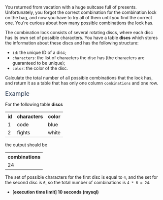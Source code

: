 <p>You returned from vacation with a huge suitcase full of presents. Unfortunately, you forgot the correct combination for the combination lock on the bag, and now you have to try all of them until you find the correct one. You're curious about how many possible combinations the lock has.</p>
<p>The combination lock consists of several rotating discs, where each disc has its own set of possible characters. You have a table <strong>discs</strong> which stores the information about these discs and has the following structure:</p>
<ul>
<li><code>id</code>: the unique ID of a disc;</li>
<li><code>characters</code>: the list of characters the disc has (the characters are guaranteed to be unique);</li>
<li><code>color</code>: the color of the disc.</li>
</ul>
<p>Calculate the total number of all possible combinations that the lock has, and return it as a table that has only one column <code>combinations</code> and one row.</p>
<p><span class="markdown--header" style="color:#2b3b52;font-size:1.4em">Example</span></p>
<p>For the following table <strong>discs</strong></p>
<table>
  <tr>
    <th>id</th>
    <th>characters</th>
    <th>color</th>
  </tr>
  <tr>
    <td>1</td>
    <td>code</td>
    <td>blue</td>
  </tr>
  <tr>
    <td>2</td>
    <td>fights</td>
    <td>white</td>
  </tr>
</table>  
<p>the output should be</p>
<table>
  <tr>
    <th>combinations</th>
  </tr>
  <tr>
    <td>24</td>
  </tr>
</table>
<p>The set of possible characters for the first disc is equal to <code>4</code>, and the set for the second disc is <code>6</code>, so the total number of combinations is <code>4 * 6 = 24</code>.</p>
<ul>
<li><strong>[execution time limit] 10 seconds (mysql)</strong></li>
</ul>
